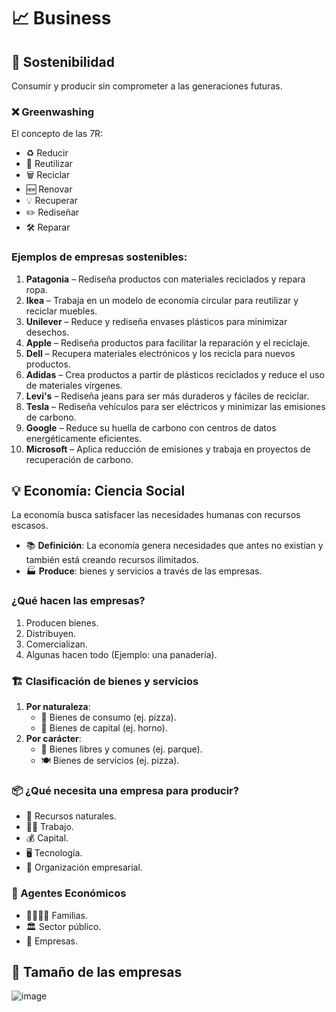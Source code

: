 # 📈 Business

## 🌱 Sostenibilidad
Consumir y producir sin comprometer a las generaciones futuras.

### ❌ Greenwashing
El concepto de las 7R:
- ♻️ Reducir
- 🔄 Reutilizar
- 🗑️ Reciclar
- 🆕 Renovar
- 💡 Recuperar
- ✏️ Rediseñar
- 🛠️ Reparar

### Ejemplos de empresas sostenibles:
1. **Patagonia** – Rediseña productos con materiales reciclados y repara ropa.
2. **Ikea** – Trabaja en un modelo de economía circular para reutilizar y reciclar muebles.
3. **Unilever** – Reduce y rediseña envases plásticos para minimizar desechos.
4. **Apple** – Rediseña productos para facilitar la reparación y el reciclaje.
5. **Dell** – Recupera materiales electrónicos y los recicla para nuevos productos.
6. **Adidas** – Crea productos a partir de plásticos reciclados y reduce el uso de materiales vírgenes.
7. **Levi's** – Rediseña jeans para ser más duraderos y fáciles de reciclar.
8. **Tesla** – Rediseña vehículos para ser eléctricos y minimizar las emisiones de carbono.
9. **Google** – Reduce su huella de carbono con centros de datos energéticamente eficientes.
10. **Microsoft** – Aplica reducción de emisiones y trabaja en proyectos de recuperación de carbono.

## 💡 Economía: Ciencia Social
La economía busca satisfacer las necesidades humanas con recursos escasos.

- 📚 **Definición**: La economía genera necesidades que antes no existían y también está creando recursos ilimitados.
- 🏭 **Produce**: bienes y servicios a través de las empresas.

### ¿Qué hacen las empresas?
1. Producen bienes.
2. Distribuyen.
3. Comercializan.
4. Algunas hacen todo (Ejemplo: una panadería).

### 🏗️ Clasificación de bienes y servicios
1. **Por naturaleza**:
   - 🍕 Bienes de consumo (ej. pizza).
   - 🔧 Bienes de capital (ej. horno).
2. **Por carácter**:
   - 🌳 Bienes libres y comunes (ej. parque).
   - 🍽️ Bienes de servicios (ej. pizza).

### 📦 ¿Qué necesita una empresa para producir?
- 🌿 Recursos naturales.
- 👷‍♂️ Trabajo.
- 💰 Capital.
- 🖥️ Tecnología.
- 🏢 Organización empresarial.

### 👥 Agentes Económicos
- 👨‍👩‍👧‍👦 Familias.
- 🏛️ Sector público.
- 🏢 Empresas.

## 📏 Tamaño de las empresas
![image](https://github.com/user-attachments/assets/ccf414e4-30b7-4039-8ce7-bfb684e5872a)

